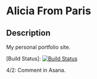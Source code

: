 # Alicia From Paris


## Description

My personal portfolio site.

[Build Status]: [![Build Status](https://travis-ci.org/aliciafrench/Portfolio.png?branch=master)](https://travis-ci.org/aliciafrench/Portfolio)

4/2: Comment in Asana.

